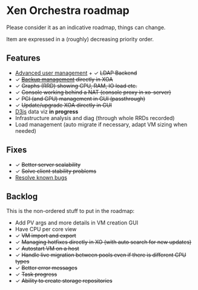 # Xen Orchestra roadmap

Please consider it as an indicative roadmap, things can change.

Item are expressed in a (roughly) decreasing priority order.

## Features

- [Advanced user management](https://xen-orchestra.com/users-roles-in-xen-orchestra/) + ✓ ~~LDAP Backend~~
- ✓ ~~[Backup management](https://github.com/vatesfr/xo-web/issues/176) directly in XOA~~
- ✓ ~~Graphs (RRD) showing CPU, RAM, IO load etc.~~
- ✓ ~~Console working behind a NAT (console proxy in xo-server)~~
- ✓ ~~PCI (and GPU) management in GUI (passthrough)~~
- ✓ ~~Update/upgrade XOA directly in GUI~~
- [D3js](http://d3js.org) data viz **in progress**
- Infrastructure analysis and diag (through whole RRDs recorded)
- Load management (auto migrate if necessary, adapt VM sizing when needed)

## Fixes

- ✓ ~~Better server scalability~~
- ✓ ~~Solve client stability problems~~
- [Resolve known bugs](./known-bugs.md)

## Backlog

This is the non-ordered stuff to put in the roadmap:

- Add PV args and more details in VM creation GUI
- Have CPU per core view
- ✓ ~~VM import and export~~
- ✓ ~~Managing hotfixes directly in XO (with auto search for new updates)~~
- ✓ ~~Autostart VM on a host~~
- ✓ ~~Handle live migration between pools even if there is different CPU types~~
- ✓ ~~Better error messages~~
- ✓ ~~Task progress~~
- ✓ ~~Ability to create storage repositories~~
